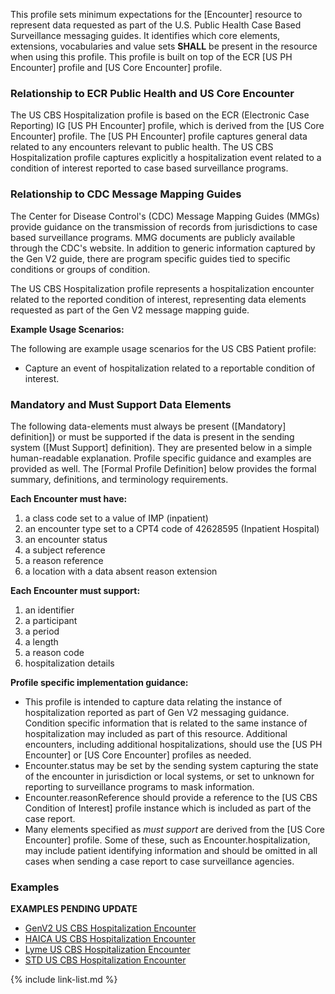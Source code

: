 This profile sets minimum expectations for the [Encounter] resource to represent data requested as part of the U.S. Public Health Case Based Surveillance messaging guides. It identifies which core elements, extensions, vocabularies and value sets **SHALL** be present in the resource when using this profile. This profile is built on top of the ECR [US PH Encounter] profile and [US Core Encounter] profile.

### Relationship to ECR Public Health and US Core Encounter

The US CBS Hospitalization profile is based on the ECR (Electronic Case Reporting) IG [US PH Encounter] profile, which is derived from the [US Core Encounter] profile. The [US PH Encounter] profile captures general data related to any encounters relevant to public health. The US CBS Hospitalization profile captures explicitly a hospitalization event related to a condition of interest reported to case based surveillance programs.

### Relationship to CDC Message Mapping Guides

The Center for Disease Control's (CDC) Message Mapping Guides (MMGs) provide guidance on the transmission of records from jurisdictions to case based surveillance programs. MMG documents are publicly available through the CDC's website. In addition to generic information captured by the Gen V2 guide, there are program specific guides tied to specific conditions or groups of condition.

The US CBS Hospitalization profile represents a hospitalization encounter related to the reported condition of interest, representing data elements requested as part of the Gen V2 message mapping guide.

**Example Usage Scenarios:**

The following are example usage scenarios for the US CBS Patient profile:

-   Capture an event of hospitalization related to a reportable condition of interest.

### Mandatory and Must Support Data Elements

The following data-elements must always be present ([Mandatory] definition]) or must be supported if the data is present in the sending system ([Must Support] definition). They are presented below in a simple human-readable explanation.  Profile specific guidance and examples are provided as well.  The [Formal Profile Definition] below provides the formal summary, definitions, and  terminology requirements.

**Each Encounter must have:**

1. a class code set to a value of IMP (inpatient)
1. an encounter type set to a CPT4 code of 42628595 (Inpatient Hospital)
1. an encounter status
1. a subject reference
1. a reason reference
1. a location with a data absent reason extension

**Each Encounter must support:**

1. an identifier
1. a participant
1. a period
1. a length
1. a reason code
1. hospitalization details

**Profile specific implementation guidance:**

- This profile is intended to capture data relating the instance of hospitalization reported as part of Gen V2 messaging guidance. Condition specific information that is related to the same instance of hospitalization may included as part of this resource. Additional encounters, including additional hospitalizations, should use the [US PH Encounter] or [US Core Encounter] profiles as needed.
- Encounter.status may be set by the sending system capturing the state of the encounter in jurisdiction or local systems, or set to unknown for reporting to surveillance programs to mask information.
- Encounter.reasonReference should provide a reference to the [US CBS Condition of Interest] profile instance which is included as part of the case report.
- Many elements specified as *must support* are derived from the [US Core Encounter] profile. Some of these, such as Encounter.hospitalization, may include patient identifying information and should be omitted in all cases when sending a case report to case surveillance agencies.

### Examples
**EXAMPLES PENDING UPDATE**
- [GenV2 US CBS Hospitalization Encounter](Encounter-GenV2-TC-Hospitalization.html)
- [HAICA US CBS Hospitalization Encounter](Encounter-HAICA-TC-Hospitalization.html)
- [Lyme US CBS Hospitalization Encounter](Encounter-Lyme-TC-Hospitalization.html)
- [STD US CBS Hospitalization Encounter](Encounter-STD-TC-Hospitalization.html)


{% include link-list.md %}